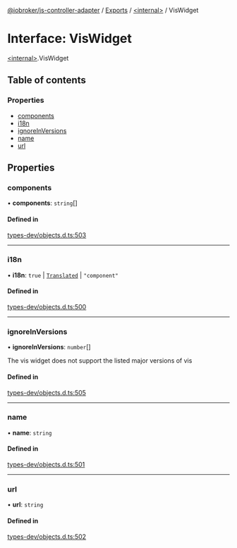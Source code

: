 [@iobroker/js-controller-adapter](../README.md) / [Exports](../modules.md) / [\<internal\>](../modules/internal_.md) / VisWidget

# Interface: VisWidget

[\<internal\>](../modules/internal_.md).VisWidget

## Table of contents

### Properties

- [components](internal_.VisWidget.md#components)
- [i18n](internal_.VisWidget.md#i18n)
- [ignoreInVersions](internal_.VisWidget.md#ignoreinversions)
- [name](internal_.VisWidget.md#name)
- [url](internal_.VisWidget.md#url)

## Properties

### components

• **components**: `string`[]

#### Defined in

[types-dev/objects.d.ts:503](https://github.com/ioBroker/ioBroker.js-controller/blob/12b5c7f4/packages/types-dev/objects.d.ts#L503)

___

### i18n

• **i18n**: ``true`` \| [`Translated`](../modules/internal_.md#translated) \| ``"component"``

#### Defined in

[types-dev/objects.d.ts:500](https://github.com/ioBroker/ioBroker.js-controller/blob/12b5c7f4/packages/types-dev/objects.d.ts#L500)

___

### ignoreInVersions

• **ignoreInVersions**: `number`[]

The vis widget does not support the listed major versions of vis

#### Defined in

[types-dev/objects.d.ts:505](https://github.com/ioBroker/ioBroker.js-controller/blob/12b5c7f4/packages/types-dev/objects.d.ts#L505)

___

### name

• **name**: `string`

#### Defined in

[types-dev/objects.d.ts:501](https://github.com/ioBroker/ioBroker.js-controller/blob/12b5c7f4/packages/types-dev/objects.d.ts#L501)

___

### url

• **url**: `string`

#### Defined in

[types-dev/objects.d.ts:502](https://github.com/ioBroker/ioBroker.js-controller/blob/12b5c7f4/packages/types-dev/objects.d.ts#L502)
